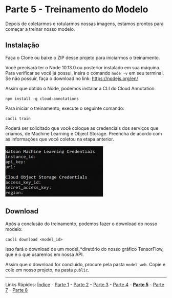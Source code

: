 # Parte 5 - Treinamento do Modelo

Depois de coletarmos e rotularmos nossas imagens, estamos prontos para começar a treinar nosso modelo.

## Instalação

Faça o Clone ou baixe o ZIP desse projeto para iniciarmos o treinamento.

Você precisará ter o Node 10.13.0 ou posterior instalado em sua máquina.
Para verificar se você já possui, insira o comando `node -v` em seu terminal.
Se não possuir, faça o download no link: https://nodejs.org/en/

Assim que obtido o Node, podemos instalar a CLI do Cloud Annotation:

` npm install -g cloud-annotations `

Para iniciar o treinamento, execute o seguinte comando:

`cacli train`

Poderá ser solicitado que você coloque as credenciais dos serviços que criamos, de Machine Learning e Object Storage. Preencha de acordo com as informações que você coletou na etapa anterior. 

![credenciais-cli](/content/images/treinamento-1.png)


## Download

Após a conclusão do treinamento, podemos fazer o download do nosso modelo:

`cacli download <model_id>`

Isso fará o download de um model_*diretório do nosso gráfico TensorFlow, que é o que usaremos em nossa API.

Assim que o download for concluído, procure pela pasta `model_web`. Copie e cole em nosso projeto, na pasta `public`.


***
Links Rápidos:
[Índice](https://github.com/plcpinho/talknlabs/) - [Parte 1](/content/intro.md) - [Parte 2](/content/prereq.md) - [Parte 3](/content/md/cloudannotations.md) - [Parte 4](/content/md/instancias.md) - **[Parte 5](/content/md/treinamento.md)** - [Parte 7](/content/nodered.md) - [Parte 8](/content/next.md)